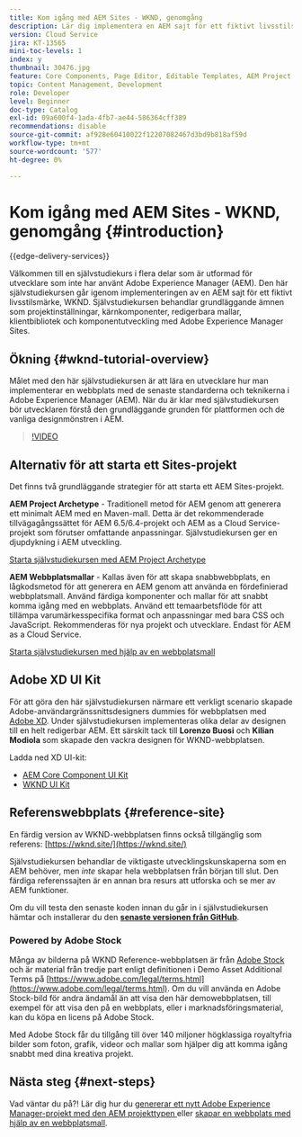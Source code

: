 ```yaml
---
title: Kom igång med AEM Sites - WKND, genomgång
description: Lär dig implementera en AEM sajt för ett fiktivt livsstilsmärke som kallas WKND. Få en genomgång av grundläggande Experience Manager-teman som projektinställningar, prototyper, kärnkomponenter, redigerbara mallar, klientbibliotek och komponentutveckling.
version: Cloud Service
jira: KT-13565
mini-toc-levels: 1
index: y
thumbnail: 30476.jpg
feature: Core Components, Page Editor, Editable Templates, AEM Project Archetype
topic: Content Management, Development
role: Developer
level: Beginner
doc-type: Catalog
exl-id: 09a600f4-1ada-4fb7-ae44-586364cff389
recommendations: disable
source-git-commit: af928e60410022f12207082467d3bd9b818af59d
workflow-type: tm+mt
source-wordcount: '577'
ht-degree: 0%

---
```


# Kom igång med AEM Sites - WKND, genomgång {#introduction}

{{edge-delivery-services}}

Välkommen till en självstudiekurs i flera delar som är utformad för utvecklare som inte har använt Adobe Experience Manager (AEM). Den här självstudiekursen går igenom implementeringen av en AEM sajt för ett fiktivt livsstilsmärke, WKND. Självstudiekursen behandlar grundläggande ämnen som projektinställningar, kärnkomponenter, redigerbara mallar, klientbibliotek och komponentutveckling med Adobe Experience Manager Sites.

## Ökning {#wknd-tutorial-overview}

Målet med den här självstudiekursen är att lära en utvecklare hur man implementerar en webbplats med de senaste standarderna och teknikerna i Adobe Experience Manager (AEM). När du är klar med självstudiekursen bör utvecklaren förstå den grundläggande grunden för plattformen och de vanliga designmönstren i AEM.

>[!VIDEO](https://video.tv.adobe.com/v/30476?quality=12&learn=on)

## Alternativ för att starta ett Sites-projekt

Det finns två grundläggande strategier för att starta ett AEM Sites-projekt.

**AEM Project Archetype** - Traditionell metod för AEM genom att generera ett minimalt AEM med en Maven-mall. Detta är det rekommenderade tillvägagångssättet för AEM 6.5/6.4-projekt och AEM as a Cloud Service-projekt som förutser omfattande anpassningar. Självstudiekursen ger en djupdykning i AEM utveckling.

[Starta självstudiekursen med AEM Project Archetype](./project-archetype/overview.md)

**AEM Webbplatsmallar** - Kallas även för att skapa snabbwebbplats, en lågkodsmetod för att generera en AEM genom att använda en fördefinierad webbplatsmall. Använd färdiga komponenter och mallar för att snabbt komma igång med en webbplats. Använd ett temaarbetsflöde för att tillämpa varumärkesspecifika format och anpassningar med bara CSS och JavaScript. Rekommenderas för nya projekt och utvecklare. Endast för AEM as a Cloud Service.

[Starta självstudiekursen med hjälp av en webbplatsmall](./site-template/create-site.md)

## Adobe XD UI Kit

För att göra den här självstudiekursen närmare ett verkligt scenario skapade Adobe-användargränssnittsdesigners dummies för webbplatsen med [Adobe XD](https://www.adobe.com/products/xd.html). Under självstudiekursen implementeras olika delar av designen till en helt redigerbar AEM. Ett särskilt tack till **Lorenzo Buosi** och **Kilian Modiola** som skapade den vackra designen för WKND-webbplatsen.

Ladda ned XD UI-kit:

* [AEM Core Component UI Kit](assets/overview/AEM-CoreComponents-UI-Kit.xd)
* [WKND UI Kit](https://github.com/adobe/aem-guides-wknd/releases/download/aem-guides-wknd-0.0.2/AEM_UI-kit-WKND.xd)

## Referenswebbplats {#reference-site}

En färdig version av WKND-webbplatsen finns också tillgänglig som referens: [https://wknd.site/](https://wknd.site/)

Självstudiekursen behandlar de viktigaste utvecklingskunskaperna som en AEM behöver, men *inte* skapar hela webbplatsen från början till slut. Den färdiga referenssajten är en annan bra resurs att utforska och se mer av AEM funktioner.

Om du vill testa den senaste koden innan du går in i självstudiekursen hämtar och installerar du den **[senaste versionen från GitHub](https://github.com/adobe/aem-guides-wknd/releases/latest)**.

### Powered by Adobe Stock

Många av bilderna på WKND Reference-webbplatsen är från [Adobe Stock](https://stock.adobe.com/) och är material från tredje part enligt definitionen i Demo Asset Additional Terms på [https://www.adobe.com/legal/terms.html](https://www.adobe.com/legal/terms.html). Om du vill använda en Adobe Stock-bild för andra ändamål än att visa den här demowebbplatsen, till exempel för att visa den på en webbplats, eller i marknadsföringsmaterial, kan du köpa en licens på Adobe Stock.

Med Adobe Stock får du tillgång till över 140 miljoner högklassiga royaltyfria bilder som foton, grafik, videor och mallar som hjälper dig att komma igång snabbt med dina kreativa projekt.

## Nästa steg {#next-steps}

Vad väntar du på?! Lär dig hur du [genererar ett nytt Adobe Experience Manager-projekt med den AEM projekttypen ](./project-archetype/overview.md) eller [skapar en webbplats med hjälp av en webbplatsmall](./site-template/create-site.md).

